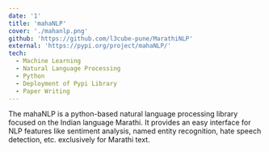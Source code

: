 ```yaml
---
date: '1'
title: 'mahaNLP'
cover: './mahanlp.png'
github: 'https://github.com/l3cube-pune/MarathiNLP'
external: 'https://pypi.org/project/mahaNLP/'
tech:
  - Machine Learning
  - Natural Language Processing
  - Python
  - Deployment of Pypi Library
  - Paper Writing
---
```


The mahaNLP is a python-based natural language processing library focused on the Indian language Marathi. It provides an easy interface for NLP features like sentiment analysis, named entity recognition, hate speech detection, etc. exclusively for Marathi text.

